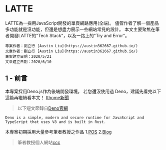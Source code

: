 # LATTE

LATTE為一採用JavaScript開發的單頁網路應用(全端)。
儘管作者了解一個產品多功能就是沒功能，但還是想盡力展示一些網站常見的設計。
本文主要聚焦在筆者開發LATTE的"Tech Stack"，以及一路上的"Try and Error"。

```
專案作者：劉立行 [Austin Liu](https://austin362667.github.io/)
文章作者：劉立行 [Austin Liu](https://austin362667.github.io/)
專案建立日期：2020/5/21
文章建立日期：2020/6/10
```

## 1 - 前言

本專案採用Deno.js作為後端開發環境。
若您還沒使用過 Deno，建議先看完以下這篇再繼續看本文！
[Ithome新聞](https://www.ithome.com.tw/news/137613)

>以下短文節錄自[Deno官網](https://deno.land/)
```
Deno is a simple, modern and secure runtime for JavaScript and TypeScript that uses V8 and is built in Rust.
```

本專案初期採用大量參考筆者教授之作品
1.[POS](https://github.com/ccc-js/pos)
2.[Blog](https://github.com/ccc-js/blog6)
>筆者教授個人網站[ccc](https://misavo.com/blog/Home)

